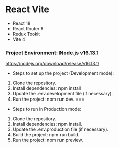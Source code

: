 # React Vite
- React 18
- React Router 6
- Redux Tookit
- Vite 4

### Project Environment: Node.js v16.13.1
https://nodejs.org/download/release/v16.13.1/

- Steps to set up the project (Development mode):
1. Clone the repository.
2. Install dependencies: npm install
3. Update the .env.development file (if necessary).
4. Run the project: npm run dev.
===

- Steps to run in Production mode:
1. Clone the repository.
2. Install dependencies: npm install.
3. Update the .env.production file (if necessary).
4. Build the project: npm run build.
5. Run the project: npm run preview.
